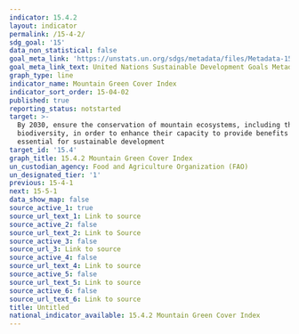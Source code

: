 ```yaml
---
indicator: 15.4.2
layout: indicator
permalink: /15-4-2/
sdg_goal: '15'
data_non_statistical: false
goal_meta_link: 'https://unstats.un.org/sdgs/metadata/files/Metadata-15-04-02.pdf'
goal_meta_link_text: United Nations Sustainable Development Goals Metadata (PDF 384 KB)
graph_type: line
indicator_name: Mountain Green Cover Index
indicator_sort_order: 15-04-02
published: true
reporting_status: notstarted
target: >-
  By 2030, ensure the conservation of mountain ecosystems, including their
  biodiversity, in order to enhance their capacity to provide benefits that are
  essential for sustainable development
target_id: '15.4'
graph_title: 15.4.2 Mountain Green Cover Index
un_custodian_agency: Food and Agriculture Organization (FAO)
un_designated_tier: '1'
previous: 15-4-1
next: 15-5-1
data_show_map: false
source_active_1: true
source_url_text_1: Link to source
source_active_2: false
source_url_text_2: Link to Source
source_active_3: false
source_url_3: Link to source
source_active_4: false
source_url_text_4: Link to source
source_active_5: false
source_url_text_5: Link to source
source_active_6: false
source_url_text_6: Link to source
title: Untitled
national_indicator_available: 15.4.2 Mountain Green Cover Index
---
```

